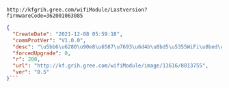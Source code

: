 `http://kfgrih.gree.com/wifiModule/Lastversion?firmwareCode=362001063085`

```json
{
  "CreateDate": "2021-12-08 05:59:18",
  "commProtVer": "V1.0.0",
  "desc": "\u5bb6\u6280\u90e8\u6587\u7693\u6d4b\u8bd5\u5355WiFi\u8bed\u97f3\u673a\u578b\u662f\u5426\u6709\u5f71\u54cd",
  "forcedUpgrade": 0,
  "r": 200,
  "url": "http://kf.grih.gree.com/wifiModule/image/13616/8813755",
  "ver": "0.5"
}```